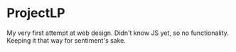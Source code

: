 # ProjectLP

My very first attempt at web design. 
Didn't know JS yet, so no functionality. 
Keeping it that way for sentiment's sake.
